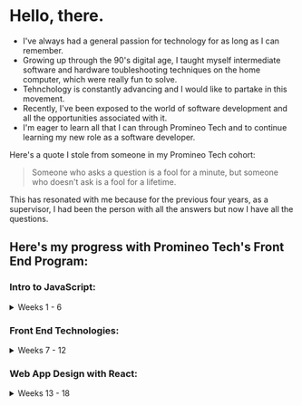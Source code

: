 # Hello, there.

- I've always had a general passion for technology for as long as I can remember.
- Growing up through the 90's digital age, I taught myself intermediate software and hardware toubleshooting techniques on the home computer, which were really fun to solve.
- Tehnchology is constantly advancing and I would like to partake in this movement.
- Recently, I've been exposed to the world of software development and all the opportunities associated with it.
- I'm eager to learn all that I can through Promineo Tech and to continue learning my new role as a software developer.

Here's a quote I stole from someone in my Promineo Tech cohort:

> Someone who asks a question is a fool for a minute, but someone who doesn't ask is a fool for a lifetime.

This has resonated with me because for the previous four years, as a supervisor, I had been the person with all the answers but
now I have all the questions.

## Here's my progress with Promineo Tech's Front End Program:


### Intro to JavaScript:

<details><summary> Weeks 1 - 6 </summary>
<p>

- ✅ Week 1: CLI, Source Control, and Variables
  - [Week 1 Code](https://github.com/jairalcon/Promineo/tree/main/1JS/Week1-Variables)

- ✅ Week 2: Conditions and Loops
  - [Week 2 Code](https://github.com/jairalcon/Promineo/tree/main/1JS/Week2-ConditionsAndLoops)

- ✅ Week 3: Arrays and Functions
  - [Week 3 Code](https://github.com/jairalcon/Promineo/tree/main/1JS/Week3-ArraysAndFunctions)

- ✅ Week 4: ECMAScript 6 and Intermediate JavaScript
  - [Week 4 Code](https://github.com/jairalcon/Promineo/tree/main/1JS/Week4-ECMASAndInterJS)

- ✅ Week 5: Object Oriented Programming
  - [Week 5 Code](https://github.com/jairalcon/Promineo/tree/main/1JS/Week5-ObjectOrtientedProgramming)
  - [Week 5 Project Code](https://github.com/jairalcon/Week5CodingAssignment)
  - [Week 5 Project Demo](https://jairalcon.github.io/Week5CodingAssignment/)

- ✅ Week 6: DevTools, Debugging, and Unit Tests
  - [Week 6 Code](https://github.com/jairalcon/Promineo/tree/main/1JS/Week6-DevToolsDebuggingAndUnitTesting)
  - [Week 6 Project Code](https://github.com/jairalcon/Week6CodingAssignment)
  - [Week 6 Project Demo](https://jairalcon.github.io/Week6CodingAssignment/)

</p>
</details>


### Front End Technologies:

<details><summary> Weeks 7 - 12 </summary>
<p>

- ✅ Week 7: Hyper Text Markup Language (HTML)
  - [Week 7 Code](https://github.com/jairalcon/Promineo/tree/main/2FET/Week7-HTML)
  - [Week 7 Project Code](https://github.com/jairalcon/Week7CodingAssignment)
  - [Week 7 Project Demo](https://jairalcon.github.io/Week7CodingAssignment/)

- ✅ Week 8: Cascading Style Sheets (CSS)
  - [Week 8 Code](https://github.com/jairalcon/Promineo/tree/main/2FET/Week8-CSS)
  - [Week 8 Project Code](https://github.com/jairalcon/Week8CodingAssignment)
  - [Week 8 Project Demo](https://jairalcon.github.io/Week8CodingAssignment/)

- ✅ Week 9: Bootstrap
  - [Week 9 Code](https://github.com/jairalcon/Promineo/tree/main/2FET/Week9-Bootstrap)
  - [Week 9 Project Code](https://github.com/jairalcon/Week9CodingAssignment)
  - [Week 9 Project Demo](https://jairalcon.github.io/Week9CodingAssignment/)

- ✅ Week 10: JavaScript and DOM Manipulation
  - [Week 10 Code](https://github.com/jairalcon/Promineo/tree/main/2FET/Week10-JS-DOM)
  - [Week 10 Project Code](https://github.com/jairalcon/Week10CodingAssignment)
  - [Week 10 Project Demo](https://jairalcon.github.io/Week10CodingAssignment/)

- ✅ Week 11: JQuery and AJAX
  - [Week 11 Code](https://github.com/jairalcon/Promineo/tree/main/2FET/Week11-JQuery-AJAX)
  - [Week 11 Project Code](https://github.com/jairalcon/Week11CodingAssignment)
  - [Week 11 Project Demo](https://jairalcon.github.io/Week11CodingAssignment/)

- ✅ Week 12: Project
  - [Week 12 Code](https://github.com/jairalcon/Promineo/tree/main/2FET/Week12-CRUD-Project)
  - [Week 12 Project Code](https://github.com/jairalcon/Week12CodingAssignment)
  - [Week 12 Project Demo](https://jairalcon.github.io/Week12CodingAssignment/)

</p>
</details>


### Web App Design with React:

<details><summary> Weeks 13 - 18 </summary>
<p>

- ✅ Week 13: Intro to React, Webpack, Components, and JSX
  - [Week 13 Code](https://github.com/jairalcon/Promineo/tree/main/3React/Week13-IntroToReact-Webpack-Components-JSX)
  - [Week 13 Project Code](https://github.com/jairalcon/Week13CodingAssignment)

- ✅ Week 14: Props, State, Events, and Lifecycle Methods
  - [Week 14 Code](https://github.com/jairalcon/Promineo/tree/main/3React/Week14-Props-State-Events-LifecycleMethods)
  - [Week 14 Project Code](https://github.com/jairalcon/week14-coding-assignment)

- ✅ Week 15: REST, Fetch, Functional Components, and Best Practices
  - [Week 15 Code](https://github.com/jairalcon/Promineo/tree/main/3React/Week15-REST-Fetch-Functional-Components-BestPractices)
  - [Week 15 Project Code](https://github.com/jairalcon/week15-coding-assignment)

- ✅ Week 16: React Router, and React Bootstrap
  - [Week 16 Code](https://github.com/jairalcon/Promineo/tree/main/3React/Week16-ReactRouter-ReactBootstrap)
  - [Week 16 Final Project](https://github.com/jairalcon/week16-final-project)

- ✅ Week 17: Prop Types, Higher-Order Components, and Redux Overview
  - [Week 17 Code](https://github.com/jairalcon/Promineo/tree/main/3React/Week17-PropTypes-HigherOrderComponents-ReduxOverview)

- ✅ Week 18: Deploying to AWS Elastic Beanstalk
  - [Week 18 Code](https://github.com/jairalcon/Promineo/tree/main/3React/Week18-Deploying-to-AWSElasticBeanstalk)

</p>
</details>






<!---
jairalcon/jairalcon is a ✨ special ✨ repository because its `README.md` (this file) appears on your GitHub profile.
You can click the Preview link to take a look at your changes.
--->
